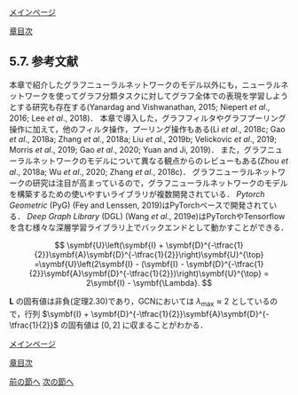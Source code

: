 [メインページ](../../index.markdown)

[章目次](./chap5.md)
## 5.7. 参考文献

本章で紹介したグラフニューラルネットワークのモデル以外にも，ニューラルネットワークを使ってグラフ分類タスクに対してグラフ全体での表現を学習しようとする研究も存在する(Yanardag and Vishwanathan, 2015; Niepert *et al*., 2016; Lee *et al*., 2018)． 本章で導入した，グラフフィルタやグラフプーリング操作に加えて，他のフィルタ操作，プーリング操作もある(Li *et al*., 2018c; Gao *et al*., 2018a; Zhang *et al*., 2018a; Liu *et al*., 2019b; Velickovic *et al*., 2019; Morris *et al*., 2019; Gao *et al*., 2020; Yuan and Ji, 2019)． また，グラフニューラルネットワークのモデルについて異なる観点からのレビューもある(Zhou *et al*., 2018a; Wu *et al*., 2020; Zhang *et al*., 2018c)． グラフニューラルネットワークの研究は注目が高まっているので，グラフニューラルネットワークのモデルを構築するための使いやすいライブラリが複数開発されている． *Pytorch Geometric* (PyG) (Fey and Lenssen, 2019)はPyTorchベースで開発されている． *Deep Graph Library* (DGL) (Wang *et al*., 2019e)はPyTorchやTensorflowを含む様々な深層学習ライブラリ上でバックエンドとして動かすことができる．


$$ \symbf{U}\left(\symbf{I} + \symbf{D}^{-\tfrac{1}{2}}\symbf{A}\symbf{D}^{-\tfrac{1}{2}}\right)\symbf{U}^{\top} =\symbf{U}\left(2\symbf{I} - (\symbf{I} - \symbf{D}^{-\tfrac{1}{2}}\symbf{A}\symbf{D}^{-\tfrac{1}{2}})\right)\symbf{U}^{\top} = 2\symbf{I} - \symbf{\Lambda}. $$

  $\symbf{L}$ の固有値は非負(定理2.30)であり，GCNにおいては $\lambda_{\text{max}}\approx 2$ としているので，行列 $\symbf{I} + \symbf{D}^{-\tfrac{1}{2}}\symbf{A}\symbf{D}^{-\tfrac{1}{2}}$ の固有値は $[0,\,2]$ に収まることがわかる．

[メインページ](../../index.markdown)

[章目次](./chap5.md)

[前の節へ](./subsection_06.md) [次の節へ](./subsection_08.md)

[^1]: 訳注： $\symbf{L}$ の固有ベクトルで構成される $\symbf{U}$ を用いて対角化を行う． 
